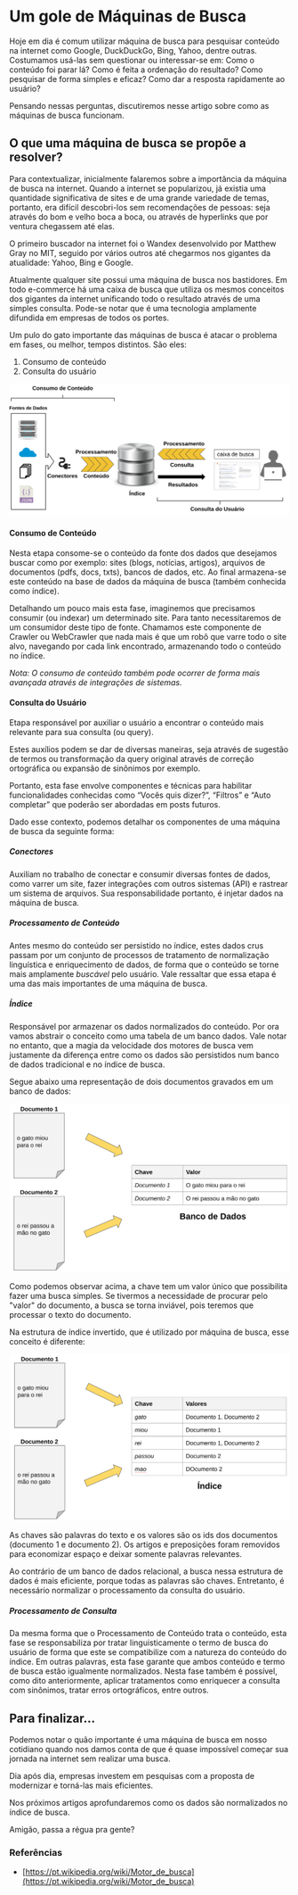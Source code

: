 # Um gole de Máquinas de Busca

Hoje em dia é comum utilizar máquina de busca para pesquisar conteúdo na internet como Google, DuckDuckGo, Bing, Yahoo, dentre outras. Costumamos usá-las sem questionar ou interessar-se em: Como o conteúdo foi parar lá? Como é feita a ordenação do resultado? Como pesquisar de forma simples e eficaz? Como dar a resposta rapidamente ao usuário?

Pensando nessas perguntas, discutiremos nesse artigo sobre como as máquinas de busca funcionam.

## O que uma máquina de busca se propõe a resolver?

Para contextualizar, inicialmente falaremos sobre a importância da máquina de busca na internet. Quando a internet se popularizou, já existia uma quantidade significativa de sites e de uma grande variedade de temas, portanto, era difícil descobri-los sem recomendações de pessoas: seja através do bom e velho boca a boca, ou através de hyperlinks que por ventura chegassem até elas.

O primeiro buscador na internet foi o Wandex desenvolvido por Matthew Gray no MIT, seguido por vários outros até chegarmos nos gigantes da atualidade: Yahoo, Bing e Google.

Atualmente qualquer site possui uma máquina de busca nos bastidores. Em todo e-commerce há uma caixa de busca que utiliza os mesmos conceitos dos gigantes da internet unificando todo o resultado através de uma simples consulta. Pode-se notar que é uma tecnologia amplamente difundida em empresas de todos os portes.

Um pulo do gato importante das máquinas de busca é atacar o problema em fases, ou melhor, tempos distintos. São eles:
1. Consumo de conteúdo
2. Consulta do usuário

<img src="imagens/imagem1.png">


#### Consumo de Conteúdo
	
Nesta etapa consome-se o conteúdo da fonte dos dados que desejamos buscar como por exemplo: sites (blogs, notícias, artigos), arquivos de documentos (pdfs, docs, txts), bancos de dados, etc. Ao final armazena-se este conteúdo na base de dados da máquina de busca (também conhecida como índice).

Detalhando um pouco mais esta fase, imaginemos que precisamos consumir (ou indexar) um determinado site.
Para tanto necessitaremos de um consumidor deste tipo de fonte. Chamamos este componente de Crawler ou WebCrawler que nada mais é que um robô que varre todo o site alvo, navegando por cada link encontrado, armazenando todo o conteúdo no índice.

*Nota: O consumo de conteúdo também pode ocorrer de forma mais avançada através de integrações de sistemas.*
	
#### Consulta do Usuário

Etapa responsável por auxiliar o usuário a encontrar o conteúdo mais relevante para sua consulta (ou query).

Estes auxílios podem se dar de diversas maneiras, seja através de sugestão de termos ou transformação da query original através de correção ortográfica ou expansão de sinônimos por exemplo.

Portanto, esta fase envolve componentes e técnicas para habilitar funcionalidades conhecidas como “Vocês quis dizer?”, “Filtros” e “Auto completar” que poderão ser abordadas em posts futuros.

Dado esse contexto, podemos detalhar os componentes de uma máquina de busca da seguinte forma:

##### Conectores
Auxiliam no trabalho de conectar e consumir diversas fontes de dados, como varrer um site, fazer integrações com outros sistemas (API) e rastrear um sistema de arquivos.
Sua responsabilidade portanto, é injetar dados na máquina de busca.
		
##### Processamento de Conteúdo
Antes mesmo do conteúdo ser persistido no índice, estes dados crus passam por um conjunto de processos de tratamento de normalização linguística e enriquecimento de dados, de forma que o conteúdo se torne mais amplamente *buscável* pelo usuário. Vale ressaltar que essa etapa é uma das mais importantes de uma máquina de busca.

##### Índice 
Responsável por armazenar os dados normalizados do conteúdo. Por ora vamos abstrair o conceito como uma tabela de um banco dados. Vale notar no entanto, que a magia da velocidade dos motores de busca vem justamente da diferença entre como os dados são persistidos num banco de dados tradicional e no índice de busca.

Segue abaixo uma representação de dois documentos gravados em um banco de dados:  

<img src="imagens/imagem2.png">

Como podemos observar acima, a chave tem um valor único que possibilita fazer uma busca simples. Se tivermos a necessidade de procurar pelo "valor" do documento, a busca se torna inviável, pois teremos que processar o texto do documento. 

Na estrutura de índice invertido, que é utilizado por máquina de busca, esse conceito é diferente:

<img src="imagens/imagem3.png">

As chaves são palavras do texto e os valores são os ids dos documentos (documento 1 e documento 2). Os artigos e preposições foram removidos para economizar espaço e deixar somente palavras relevantes.

Ao contrário de um banco de dados relacional, a busca nessa estrutura de dados é mais eficiente, porque todas as palavras são chaves. Entretanto,  é necessário normalizar o processamento da consulta do usuário. 


##### Processamento de Consulta
Da mesma forma que o Processamento de Conteúdo trata o conteúdo, esta fase se responsabiliza por tratar linguisticamente o termo de busca do usuário de forma que este se compatibilize com a natureza do conteúdo do índice. Em outras palavras, esta fase garante que ambos conteúdo e termo de busca estão igualmente normalizados.
Nesta fase também é possível, como dito anteriormente, aplicar tratamentos como enriquecer a consulta com sinônimos, tratar erros ortográficos, entre outros.

## Para finalizar...

Podemos notar o quão importante é uma máquina de busca em nosso cotidiano quando nos damos conta de que é quase impossível começar sua jornada na internet sem realizar uma busca.

Dia após dia, empresas investem em pesquisas com a proposta de modernizar e torná-las mais eficientes.

Nos próximos artigos aprofundaremos como os dados são normalizados no índice de busca.

Amigão, passa a régua pra gente?

### Referências
- [https://pt.wikipedia.org/wiki/Motor_de_busca](https://pt.wikipedia.org/wiki/Motor_de_busca)
